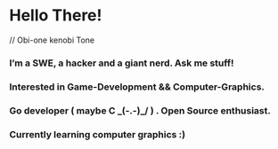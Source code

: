 
# Hello There! 
// Obi-one kenobi Tone

###  I’m a SWE, a hacker and a giant nerd. Ask me stuff!  

### Interested in Game-Development && Computer-Graphics.

### Go developer ( maybe C \_(-.-)_/ ) . Open Source enthusiast.

### Currently learning computer graphics :)
